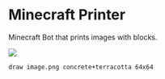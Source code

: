# Minecraft Printer
Minecraft Bot that prints images with blocks.

![](https://raw.githubusercontent.com/MakkusuOtaku/mc-printer/sheep/examples/shrek.png)

```
draw image.png concrete+terracotta 64x64
```